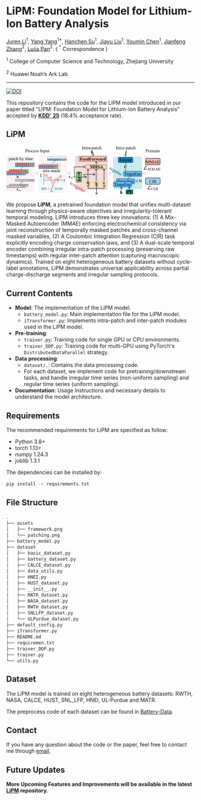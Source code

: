 # LiPM: Foundation Model for Lithium-Ion Battery Analysis

[Juren Li](mailto:jrlee@zju.edu.cn)$^1$,
[Yang Yang](mailto:yangya@zju.edu.cn)$^{1*}$,
[Hanchen Su](mailto:hcsu@zju.edu.cn})$^{1}$,
[Jiayu Liu](mailto:ljymail@zju.edu.cn)$^{1}$,
[Youmin Chen](mailto:youminchen@zju.edu.cn)$^1$,
[Jianfeng Zhang](mailto:zhangjianfeng3@huawei.com)$^2$,
[Lujia Pan](mailto:panlujia@huawei.com)$^2$. 
( $^*$ Correspondence )

$^1$ College of Computer Science and Technology, Zhejiang University

$^2$ Huawei Noah’s Ark Lab

---
[![DOI](https://img.shields.io/badge/KDD-DOI-red)](https://doi.org/10.1145/3711896.3737027)

This repository contains the code for the LiPM model introduced in our paper titled "LiPM: Foundation Model for Lithium-Ion Battery Analysis" accepted by [**KDD' 25**](https://kdd2025.kdd.org/) (18.4\% acceptance rate).

## LiPM

![LiPM](./assets/framework.png)

We propose **LiPM**, a pretrained foundation model that unifies multi-dataset learning through physics-aware objectives and irregularity-tolerant temporal modeling. 
LiPM introduces three key innovations: 
(1) A Mix-Masked Autoencoder (MMAE) enforcing electrochemical consistency via joint reconstruction of temporally masked patches and cross-channel masked variables, 
(2) A Coulombic Integration Regression (CIR) task explicitly encoding charge conservation laws, and (3) A dual-scale temporal encoder combining irregular intra-patch processing (preserving raw timestamps) with regular inter-patch attention (capturing macroscopic dynamics). 
Trained on eight heterogeneous battery datasets without cycle-label annotations, LiPM demonstrates universal applicability across partial charge-discharge segments and irregular sampling protocols. 


## Current Contents 
- **Model**: The implementation of the LiPM model.
  - `battery_model.py`: Main implementation file for the LiPM model.
  - `iTransformer.py`: Implements intra-patch and inter-patch modules used in the LiPM model.
- **Pre-training**: 
  - `trainer.py`: Training code for single GPU or CPU environments.
  - `trainer_DDP.py`: Training code for multi-GPU using PyTorch's `DistributedDataParallel` strategy.
- **Data processing**:
  - `dataset/.`: Contains the data processing code.
  - For each dataset, we implement code for pretraining/downstream tasks, and handle irregular time series (non-uniform sampling) and regular time series (uniform sampling).
- **Documentation**: Usage instructions and necessary details to understand the model architecture.

## Requirements
The recommended requirements for LiPM are specified as follow:
- Python 3.8+
- torch 1.13+
- numpy 1.24.3
- joblib 1.3.1

The dependencies can be installed by:

 ```bash
pip install -r requirements.txt
 ```

 ## File Structure
 ```
 .
├── assets
│   ├── framework.png
│   └── patching.png
├── battery_model.py
├── dataset
│   ├── basic_dataset.py
│   ├── battery_dataset.py
│   ├── CALCE_dataset.py
│   ├── data_utils.py
│   ├── HNEI.py
│   ├── HUST_dataset.py
│   ├── __init__.py
│   ├── MATR_dataset.py
│   ├── NASA_dataset.py
│   ├── RWTH_dataset.py
│   ├── SNLLFP_dataset.py
│   └── ULPurdue_dataset.py
├── default_config.py
├── iTransformer.py
├── README.md
├── requiremen.txt
├── trainer_DDP.py
├── trainer.py
└── utils.py
 ```

## Dataset
The LiPM model is trained on eight heterogeneous battery datasets:
RWTH, NASA, CALCE, HUST, SNL_LFP, HNEI, UL-Purdue and MATR.

The preprocess code of each dataset can be found in [Battery-Data](https://github.com/JuRenGithub/Battery-Data).

## Contact
If you have any question about the code or the paper, feel free to contact me through [email](mailto:jrlee@zju.edu.cn).

## Future Updates
**More Upcoming Features and Improvements will be available in the latest [LiPM](hitps://github.com/JuRenGithub/LiPM) repository.**